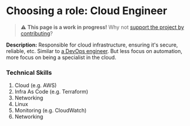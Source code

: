
# Choosing a role: Cloud Engineer

> ⚠️ **This page is a work in progress!** Why not [support the project by contributing](https://github.com/openupthecloud/system)?

**Description:** Responsible for cloud infrastructure, ensuring it's secure, reliable, etc. Similar to [a DevOps engineer](/roles/devops-engineer.md). But less focus on automation, more focus on being a specialist in the cloud. 

### Technical Skills

1. Cloud (e.g. AWS)
2. Infra As Code (e.g. Terraform)
3. Networking 
4. Linux
4. Monitoring (e.g. CloudWatch)
6. Networking